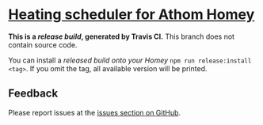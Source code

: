 # [Heating scheduler for Athom Homey](https://homey-heating.mskg.app)

**This is a *release build*, generated by Travis CI.** This branch does not contain source code.

You can install a *released build onto your Homey* `npm run release:install <tag>`.
If you omit the tag, all available version will be printed.

## Feedback

Please report issues at the [issues section on GitHub](https://github.com/mskg/homey-heating/issues).